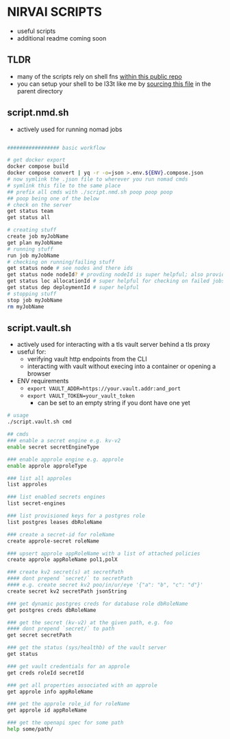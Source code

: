 # NIRVAI SCRIPTS

- useful scripts
- additional readme coming soon

## TLDR

- many of the scripts rely on shell fns [within this public repo](https://github.com/noahehall/theBookOfNoah/tree/master/linux/bash_cli_fns)
- you can setup your shell to be l33t like me by [sourcing this file](https://github.com/noahehall/theBookOfNoah/blob/master/linux/_sourceme_.sh) in the parent directory

## script.nmd.sh

- actively used for running nomad jobs

```sh

################# basic workflow

# get docker export
docker compose build
docker compose convert | yq -r -o=json >.env.${ENV}.compose.json
# now symlink the .json file to wherever you run nomad cmds
# symlink this file to the same place
## prefix all cmds with ./script.nmd.sh poop poop poop
## poop being one of the below
# check on the server
get status team
get status all

# creating stuff
create job myJobName
get plan myJobName
# running stuff
run job myJobName
# checking on running/failing stuff
get status node # see nodes and there ids
get status node nodeId? # provding nodeId is super helpful; also provides allocationId
get status loc allocationId # super helpful for checking on failed jobs
get status dep deploymentId # super helpful
# stopping stuff
stop job myJobName
rm myJobName

```

## script.vault.sh

- actively used for interacting with a tls vault server behind a tls proxy
- useful for:
  - verifying vault http endpoints from the CLI
  - interacting with vault without execing into a container or opening a browser
- ENV requirements
  - `export VAULT_ADDR=https://your.vault.addr:and_port`
  - `export VAULT_TOKEN=your_vault_token`
    - can be set to an empty string if you dont have one yet

```sh
# usage
./script.vault.sh cmd

## cmds
### enable a secret engine e.g. kv-v2
enable secret secretEngineType

### enable approle engine e.g. approle
enable approle approleType

### list all approles
list approles

### list enabled secrets engines
list secret-engines

### list provisioned keys for a postgres role
list postgres leases dbRoleName

### create a secret-id for roleName
create approle-secret roleName

### upsert approle appRoleName with a list of attached policies
create approle appRoleName pol1,polX

### create kv2 secret(s) at secretPath
#### dont prepend `secret/` to secretPath
#### e.g. create secret kv2 poo/in/ur/eye '{"a": "b", "c": "d"}'
create secret kv2 secretPath jsonString

### get dynamic postgres creds for database role dbRoleName
get postgres creds dbRoleName

### get the secret (kv-v2) at the given path, e.g. foo
#### dont prepend `secret/` to path
get secret secretPath

### get the status (sys/healthb) of the vault server
get status

### get vault credentials for an approle
get creds roleId secretId

### get all properties associated with an approle
get approle info appRoleName

### get the approle role_id for roleName
get approle id appRoleName

### get the openapi spec for some path
help some/path/

```
